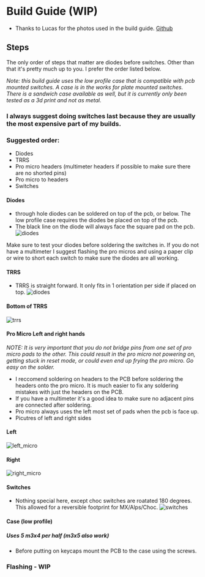 # Build Guide (WIP)
* Thanks to Lucas for the photos used in the build guide. [Github](https://github.com/layertwo)
## Steps
The only order of steps that matter are diodes before switches. Other than that it's pretty much up to you. I prefer the order listed below.

_Note: this build guide uses the low profile case that is compatible with pcb mounted switches. A case is in the works for plate mounted switches. There is a sandwich case available as well, but it is currently only been tested as a 3d print and not as metal._

### I always suggest doing switches last because they are usually the most expensive part of my builds. 
### Suggested order:
 - Diodes
 - TRRS
 - Pro micro headers (multimeter headers if possible to make sure there are no shorted pins)
 - Pro micro to headers
 - Switches

#### Diodes
- through hole diodes can be soldered on top of the pcb, or below. The low profile case requires the diodes be placed on top of the pcb. 
- The black line on the diode will always face the square pad on the pcb.
![diodes](build_pictures/diodes.jpg)

Make sure to test your diodes before soldering the switches in. If you do not have a multimeter I suggest flashing the pro micros and using a paper clip or wire to short each switch to make sure the diodes are all working.

#### TRRS
- TRRS is straight forward. It only fits in 1 orientation per side if placed on top.
![diodes](build_pictures/diodes.jpg)
#### Bottom of TRRS
![trrs](build_pictures/trrs.jpg)


#### Pro Micro Left and right hands
_NOTE: It is very important that you do not bridge pins from one set of pro micro pads to the other. This could result in the pro micro not powering on, getting stuck in reset mode, or could even end up frying the pro micro. Go easy on the solder._
- I reccomend soldering on headers to the PCB before soldering the headers onto the pro micro. It is much easier to fix any soldering mistakes with just the headers on the PCB. 
- If you have a multimeter it's a good idea to make sure no adjacent pins are connected after soldering. 
- Pro micro always uses the left most set of pads when the pcb is face up.  
- Picutres of left and right sides

#### Left
![left_micro](build_pictures/pro_micro_headers.jpg)

#### Right
![right_micro](build_pictures/left_pro_micro_headers.jpg)


#### Switches
- Nothing special here, except choc switches are roatated 180 degrees. This allowed for a reversible footprint for MX/Alps/Choc.
![switches](build_pictures/completed.jpg)

#### Case (low profile)
##### _Uses 5 m3x4 per half (m3x5 also work)_
- Before putting on keycaps mount the PCB to the case using the screws.

### Flashing - WIP
